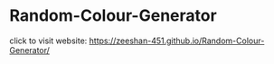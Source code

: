 # Random-Colour-Generator
click to visit website: https://zeeshan-451.github.io/Random-Colour-Generator/
